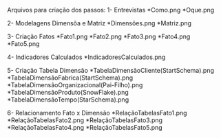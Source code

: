 Arquivos para criação dos passos:
1- Entrevistas
  *Como.png
  *Oque.png

2- Modelagens Dimensõa e Matriz
  *Dimensões.png
  *Matriz.png
  
3- Criação Fatos
  *Fato1.png
  *Fato2.png
  *Fato3.png
  *Fato4.png
  *Fato5.png
 
4- Indicadores Calculados
  *IndicadoresCalculados.png
  
5- Criação Tabela Dimensão
  *TabelaDimensãoCliente(StartSchema).png
  *TabelaDimensãoFabrica(StartSchema).png
  *TabelaDimensãoOrganizacional(Pai-Filho).png
  *TabelaDimensãoProduto(SnowFlake).png
  *TabelaDimensãoTempo(StarSchema).png
  
6- Relacionamento Fato x Dimensão
  *RelaçãoTabelasFato1.png
  *RelaçãoTabelasFato2.png
  *RelaçãoTabelasFato3.png
  *RelaçãoTabelasFato4.png
  *RelaçãoTabelasFato5.png
